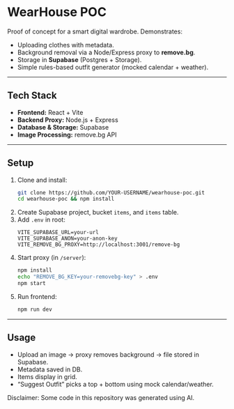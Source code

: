 # WearHouse POC

Proof of concept for a smart digital wardrobe. Demonstrates:  
- Uploading clothes with metadata.  
- Background removal via a Node/Express proxy to **remove.bg**.  
- Storage in **Supabase** (Postgres + Storage).  
- Simple rules-based outfit generator (mocked calendar + weather).  

---

## Tech Stack
- **Frontend:** React + Vite  
- **Backend Proxy:** Node.js + Express  
- **Database & Storage:** Supabase  
- **Image Processing:** remove.bg API  

---

## Setup
1. Clone and install:  
   ```bash
   git clone https://github.com/YOUR-USERNAME/wearhouse-poc.git
   cd wearhouse-poc && npm install
   ```
2. Create Supabase project, bucket `items`, and `items` table.  
3. Add `.env` in root:  
   ```
   VITE_SUPABASE_URL=your-url
   VITE_SUPABASE_ANON=your-anon-key
   VITE_REMOVE_BG_PROXY=http://localhost:3001/remove-bg
   ```
4. Start proxy (in `/server`):  
   ```bash
   npm install
   echo "REMOVE_BG_KEY=your-removebg-key" > .env
   npm start
   ```
5. Run frontend:  
   ```bash
   npm run dev
   ```

---

## Usage
- Upload an image → proxy removes background → file stored in Supabase.  
- Metadata saved in DB.  
- Items display in grid.  
- “Suggest Outfit” picks a top + bottom using mock calendar/weather.  





Disclaimer: Some code in this repository was generated using AI.